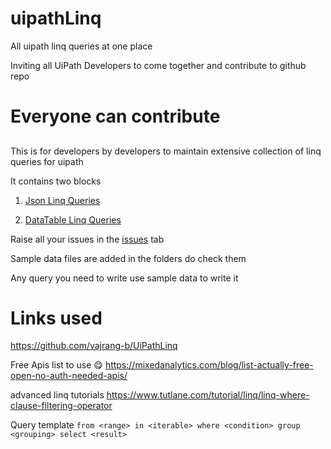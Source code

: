 # uipathLinq
All uipath linq queries at one place

Inviting all UiPath Developers to come together and contribute to github repo

 # Everyone can contribute
## 

This is for developers by developers to maintain extensive collection of linq queries for uipath 


It contains two blocks

1. <a href = "Json/JsonLinqCheatSheet.md">Json Linq Queries</a>

2. <a href = "DataTable/DatatableLinqCheetsheet.md">DataTable Linq  Queries</a>

Raise all your issues in the <a href="https://github.com/vajrang-b/UiPathLinq/issues" target="_blank">issues</a> tab

Sample data files are added in the folders do check them 



Any query you need to write use sample data to write it



Links used
================

https://github.com/vajrang-b/UiPathLinq

Free Apis list to use 😋 
https://mixedanalytics.com/blog/list-actually-free-open-no-auth-needed-apis/
 
advanced linq tutorials 
https://www.tutlane.com/tutorial/linq/linq-where-clause-filtering-operator

Query template
``` from <range> in <iterable> where <condition> group <grouping> select <result> ```



